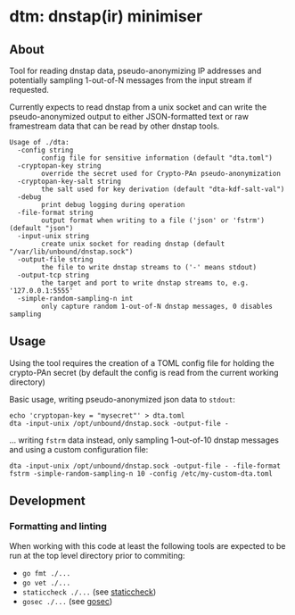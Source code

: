 # dtm: dnstap(ir) minimiser
## About
Tool for reading dnstap data, pseudo-anonymizing IP addresses and potentially sampling
1-out-of-N messages from the input stream if requested.

Currently expects to read dnstap from a unix socket and can write the
pseudo-anonymized output to either JSON-formatted text or raw framestream data that
can be read by other dnstap tools.
```
Usage of ./dta:
  -config string
    	config file for sensitive information (default "dta.toml")
  -cryptopan-key string
    	override the secret used for Crypto-PAn pseudo-anonymization
  -cryptopan-key-salt string
    	the salt used for key derivation (default "dta-kdf-salt-val")
  -debug
    	print debug logging during operation
  -file-format string
    	output format when writing to a file ('json' or 'fstrm') (default "json")
  -input-unix string
    	create unix socket for reading dnstap (default "/var/lib/unbound/dnstap.sock")
  -output-file string
    	the file to write dnstap streams to ('-' means stdout)
  -output-tcp string
    	the target and port to write dnstap streams to, e.g. '127.0.0.1:5555'
  -simple-random-sampling-n int
    	only capture random 1-out-of-N dnstap messages, 0 disables sampling
```

## Usage
Using the tool requires the creation of a TOML config file for holding the
crypto-PAn secret (by default the config is read from the current working directory)

Basic usage, writing pseudo-anonymized json data to `stdout`:
```
echo 'cryptopan-key = "mysecret"' > dta.toml
dta -input-unix /opt/unbound/dnstap.sock -output-file -
```
... writing `fstrm` data instead, only sampling 1-out-of-10 dnstap messages and
using a custom configuration file:
```
dta -input-unix /opt/unbound/dnstap.sock -output-file - -file-format fstrm -simple-random-sampling-n 10 -config /etc/my-custom-dta.toml
```

## Development
### Formatting and linting
When working with this code at least the following tools are expected to be
run at the top level directory prior to commiting:
* `go fmt ./...`
* `go vet ./...`
* `staticcheck ./...` (see [staticcheck](https://staticcheck.io))
* `gosec ./...` (see [gosec](https://github.com/securego/gosec))
